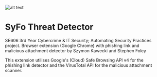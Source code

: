 ![alt text](https://i.imgur.com/lUpwyg5.png)
# SyFo Threat Detector
SE606 3rd Year Cybercrime & IT Security; Automating Security Practices project. 
Browser extension (Google Chrome) with phishing link and malicious attachment detector by Szymon Kawecki and Stephen Foley

This extension utilises Google's (Cloud) Safe Browsing API v4 for the phishing link detector and the VirusTotal API for the malicious attachment scanner.
